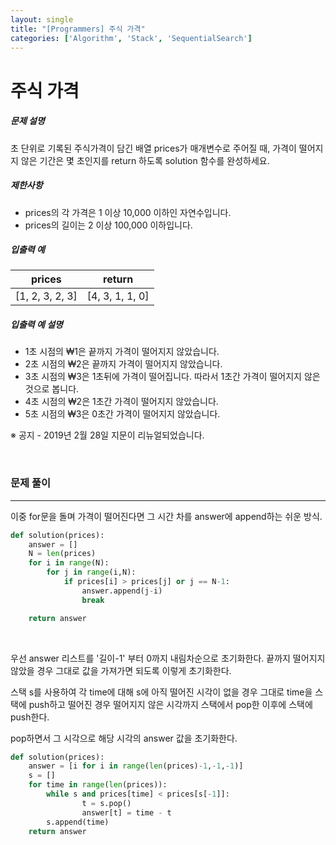 ```yaml
---
layout: single
title: "[Programmers] 주식 가격"
categories: ['Algorithm', 'Stack', 'SequentialSearch']
---
```


# 주식 가격

##### 문제 설명

초 단위로 기록된 주식가격이 담긴 배열 prices가 매개변수로 주어질 때, 가격이 떨어지지 않은 기간은 몇 초인지를 return 하도록 solution 함수를 완성하세요.

##### 제한사항

* prices의 각 가격은 1 이상 10,000 이하인 자연수입니다.
* prices의 길이는 2 이상 100,000 이하입니다.

##### 입출력 예

| prices          | return          |
| --------------- | --------------- |
| [1, 2, 3, 2, 3] | [4, 3, 1, 1, 0] |

##### 입출력 예 설명

* 1초 시점의 ₩1은 끝까지 가격이 떨어지지 않았습니다.
* 2초 시점의 ₩2은 끝까지 가격이 떨어지지 않았습니다.
* 3초 시점의 ₩3은 1초뒤에 가격이 떨어집니다. 따라서 1초간 가격이 떨어지지 않은 것으로 봅니다.
* 4초 시점의 ₩2은 1초간 가격이 떨어지지 않았습니다.
* 5초 시점의 ₩3은 0초간 가격이 떨어지지 않았습니다.

※ 공지 - 2019년 2월 28일 지문이 리뉴얼되었습니다.

<br>



### 문제 풀이

---

이중 for문을 돌며 가격이 떨어진다면 그 시간 차를 answer에 append하는 쉬운 방식. 

```python
def solution(prices):
    answer = []
    N = len(prices)
    for i in range(N):
        for j in range(i,N):
            if prices[i] > prices[j] or j == N-1:
                answer.append(j-i)
                break

    return answer
```

<br>

우선 answer 리스트를 '길이-1' 부터 0까지 내림차순으로 초기화한다. 끝까지 떨어지지 않았을 경우 그대로 값을 가져가면 되도록 이렇게 초기화한다. 

스택 s를 사용하여 각 time에 대해 s에 아직 떨어진 시각이 없을 경우 그대로 time을 스택에 push하고 떨어진 경우 떨어지지 않은 시각까지  스택에서 pop한 이후에 스택에 push한다. 

pop하면서 그 시각으로 해당 시각의 answer 값을 초기화한다.  

```python
def solution(prices):
    answer = [i for i in range(len(prices)-1,-1,-1)]
    s = []
    for time in range(len(prices)):
        while s and prices[time] < prices[s[-1]]:
                t = s.pop()
                answer[t] = time - t
        s.append(time)
    return answer
```

<br>

<br>

<br>

